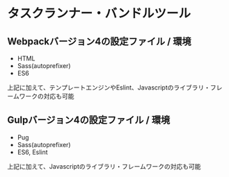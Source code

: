 # タスクランナー・バンドルツール

## Webpackバージョン4の設定ファイル / 環境
- HTML
- Sass(autoprefixer)
- ES6

上記に加えて、テンプレートエンジンやEslint、Javascriptのライブラリ・フレームワークの対応も可能

## Gulpバージョン4の設定ファイル / 環境
- Pug
- Sass(autoprefixer)
- ES6, Eslint

上記に加えて、Javascriptのライブラリ・フレームワークの対応も可能
